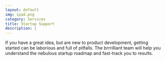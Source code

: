 ```yaml
---
layout: default
img: ipad.png
category: Services
title: Startup Support
description: |
---
```

  If you have a great idea, but are new to product development, getting started can be laborious and full of pitfalls. The brrrilliant team will help you understand the nebulous startup roadmap and fast-track you to results.